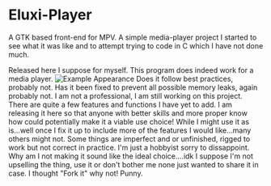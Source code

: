 # Eluxi-Player
A GTK based front-end for MPV. A simple media-player project I started to see what it was like and to attempt trying to code in C which I have not done much.

Released here I suppose for myself. This program does indeed work for a media player.
![Example Appearance](Screenshots/Screenshot_from_2025-04-28_02-12-59.png)
Does it follow best practices, probably not. Has it been fixed to prevent all possible memory leaks, again probably not. 
I am not a professional, I am still working on this project. There are quite a few features and functions I have yet to add.
I am releasing it here so that anyone with better skills and more proper know how could potentially make it a viable use choice!
While I might use it as is...well once I fix it up to include more of the features I would like...many others might not.
Some things are imperfect and or unfinished, rigged to work but not correct in practice. I'm just a hobbyist sorry to dissappoint.
Why am I not making it sound like the ideal choice....idk I suppose I'm not upselling the thing, use it or don't bother me none just wanted to share it in case.
I thought "Fork it" why not! Punny.

